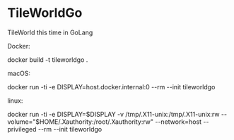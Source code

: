 # TileWorldGo

TileWorld this time in GoLang

Docker:

docker build -t tileworldgo .

macOS:

docker run -ti -e DISPLAY=host.docker.internal:0 --rm --init tileworldgo

linux:

docker run -ti -e DISPLAY=$DISPLAY -v /tmp/.X11-unix:/tmp/.X11-unix:rw --volume="$HOME/.Xauthority:/root/.Xauthority:rw" --network=host --privileged --rm --init tileworldgo